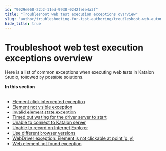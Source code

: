 ```yaml
---
id: "9029e060-22b2-11ed-9930-0242fe3e4a3f"
title: "Troubleshoot web test execution exceptions overview"
slug: "author/troubleshooting-for-test-authoring/troubleshoot-web-automated-testing/troubleshoot-web-test-execution-exceptions-overview"
hide_title: true
---
```


# <a id="concept-1346" class="anchor_top_offset"/><a id="ariaid-title1" class="anchor_top_offset"/>Troubleshoot web test execution exceptions overview

<p xmlns="http://www.w3.org/1999/xhtml" className="p">Here  is a list of common exceptions when executing web tests in <span className="ph">Katalon Studio</span>, followed by possible solutions.</p> 
<nav xmlns="http://www.w3.org/1999/xhtml" role="navigation" className="related-links"><div className="linklist"><strong>In this section</strong><br /><br /><ul className="linklist"><li className="linklist"><a className="link" href="/author/troubleshooting-for-test-authoring/troubleshoot-web-automated-testing/element-click-intercepted-exception">Element click intercepted exception</a></li><li className="linklist"><a className="link" href="/author/troubleshooting-for-test-authoring/troubleshoot-web-automated-testing/element-not-visible-exception">Element not visible exception</a></li><li className="linklist"><a className="link" href="/author/troubleshooting-for-test-authoring/troubleshoot-web-automated-testing/invalid-element-state-exception">Invalid element state exception</a></li><li className="linklist"><a className="link" href="/author/troubleshooting-for-test-authoring/troubleshoot-web-automated-testing/timed-out-waiting-for-the-driver-server-to-start">Timed out waiting for the driver server to start</a></li><li className="linklist"><a className="link" href="/author/troubleshooting-for-test-authoring/troubleshoot-web-automated-testing/unable-to-connect-to-katalon-server">Unable to connect to Katalon server</a></li><li className="linklist"><a className="link" href="/author/troubleshooting-for-test-authoring/troubleshoot-web-automated-testing/unable-to-record-on-internet-explorer">Unable to record on Internet Explorer</a></li><li className="linklist"><a className="link" href="/author/troubleshooting-for-test-authoring/troubleshoot-web-automated-testing/use-different-browser-versions">Use different browser versions</a></li><li className="linklist"><a className="link" href="/author/troubleshooting-for-test-authoring/troubleshoot-web-automated-testing/webdriver-exception-element-is-not-clickable-at-point-x-y">WebDriver exception: Element is not clickable at point (x, y)</a></li><li className="linklist"><a className="link" href="/author/troubleshooting-for-test-authoring/troubleshoot-web-automated-testing/web-element-not-found-exception">Web element not found exception</a></li></ul></div></nav> 
